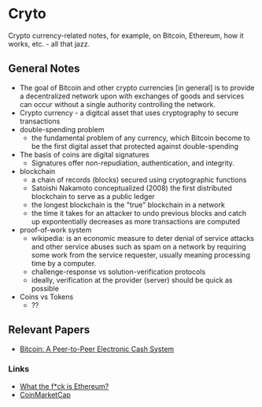 # Cryto 
Crypto currency-related notes, for example, on Bitcoin, Ethereum, how it works, etc. - all that jazz.

## General Notes
* The goal of Bitcoin and other crypto currencies [in general] is to provide a
  decentralized network upon with exchanges of goods and services can occur
  without a single authority controlling the network.
* Crypto currency - a digitcal asset that uses cryptography to secure
  transactions
* double-spending problem
    * the fundamental problem of any currency, which Bitcoin become to be the 
    first digital asset that protected against double-spending
* The basis of coins are digital signatures
    * Signatures offer non-repudiation, authentication, and integrity.
* blockchain
    * a chain of records (blocks) secured using cryptographic functions
    * Satoishi Nakamoto conceptualized (2008) the first distributed blockchain
      to serve as a public ledger
    * the longest blockchain is the "true" blockchain in a network
    * the time it takes for an attacker to undo previous blocks and catch up
      expontentially decreases as more transactions are computed
* proof-of-work system
    * wikipedia:  is an economic measure to deter denial of service attacks and
      other service abuses such as spam on a network by requiring some work from
      the service requester, usually meaning processing time by a computer.
    * challenge-response vs solution-verification protocols
    * ideally, verification at the provider (server) should be quick as possible
* Coins vs Tokens
    * ??



## Relevant Papers
* [Bitcoin: A Peer-to-Peer Electronic Cash System](https://bitcoin.org/bitcoin.pdf)

### Links
* [What the f*ck is Ethereum?](http://whatthefuckisethereum.com)
* [CoinMarketCap](https://coinmarketcap.com/coins/)

